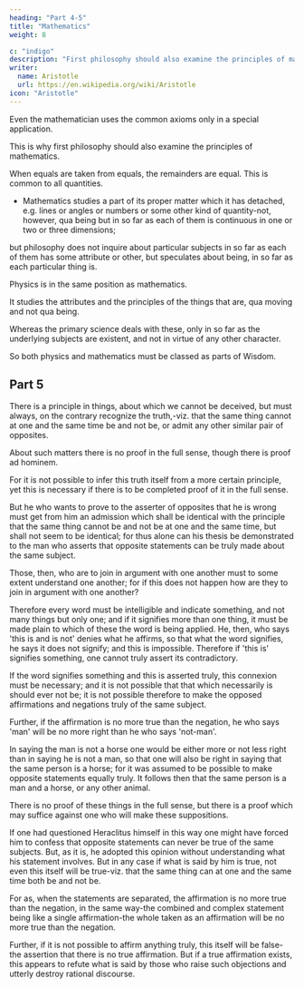```yaml
---
heading: "Part 4-5"
title: "Mathematics"
weight: 8

c: "indigo"
description: "First philosophy should also examine the principles of mathematics"
writer:
  name: Aristotle 
  url: https://en.wikipedia.org/wiki/Aristotle
icon: "Aristotle"
---
```





Even the mathematician uses the common axioms only in a special application.

This is why first philosophy should also examine the principles of mathematics. 

When equals are taken from equals, the remainders are equal. This is common to all quantities.
- Mathematics studies a part of its proper matter which it has detached, e.g. lines or angles or numbers or some other kind of quantity-not, however, qua being but in so far as each of them is continuous in one or two or three dimensions; 

but philosophy does not inquire about particular subjects in so far as each of them has some attribute or other, but speculates about being, in so far as each particular thing is.

Physics is in the same position as mathematics. 

It studies the attributes and the principles of the things that are, qua moving and not qua being.

Whereas the primary science deals with these, only in so far as the underlying subjects are existent, and not in virtue of any other character.

So both physics and mathematics must be classed as parts of Wisdom.


## Part 5


There is a principle in things, about which we cannot be deceived, but must always, on the contrary recognize the truth,-viz. that the same thing cannot at one and the same time be and not be, or admit any other similar pair of opposites. 

About such matters there is no proof in the full sense, though there is proof ad hominem. 

For it is not possible to infer this truth itself from a more certain principle, yet this is necessary if there is to be completed proof of it in the full sense. 

But he who wants to prove to the asserter of opposites that he is wrong must get from him an admission which shall be identical with the principle that the same thing cannot be and not be at one and the same time, but shall not seem to be identical; for thus alone can his thesis be demonstrated to the man who asserts that opposite statements can be truly made about the same subject. 

Those, then, who are to join in argument with one another must to some extent understand one another; for if this does not happen how are they to join in argument with one another? 

Therefore every word must be intelligible and indicate something, and not many things but only one; and if it signifies more than one thing, it must be made plain to which of these the word is being applied. He, then, who says 'this is and is not' denies what he affirms, so that what the word signifies, he says it does not signify; and this is impossible. Therefore if 'this is' signifies something, one cannot truly assert its contradictory.

If the word signifies something and this is asserted truly, this connexion must be necessary; and it is not possible that that which necessarily is should ever not be; it is not possible therefore to make the opposed affirmations and negations truly of the same subject. 

Further, if the affirmation is no more true than the negation, he who says 'man' will be no more right than he who says 'not-man'. 

In saying the man is not a horse one would be either more or not less right than in saying he is not a man, so that one will also be right in saying that the same person is a horse; for it was assumed to be possible to make opposite statements equally truly. It follows then that the same person is a man and a horse, or any other animal.

There is no proof of these things in the full sense, but there is a proof which may suffice against one who will make these suppositions. 

If one had questioned Heraclitus himself in this way one might have forced him to confess that opposite statements can never be true of the same subjects. But, as it is, he adopted this opinion without understanding what his statement involves. But in any case if what is said by him is true, not even this itself will be true-viz. that the same thing can at one and the same time both be and not be. 

For as, when the statements are separated, the affirmation is no more true than the negation, in the same way-the combined and complex statement being like a single affirmation-the whole taken as an affirmation will be no more true than the negation. 

Further, if it is not possible to affirm anything truly, this itself will be false-the assertion that there is no true affirmation. But if a true affirmation exists, this appears to refute what is said by those who raise such objections and utterly destroy rational discourse.
